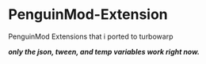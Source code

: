 # PenguinMod-Extension
PenguinMod Extensions that i ported to turbowarp

***only the json, tween, and temp variables work right now.***
